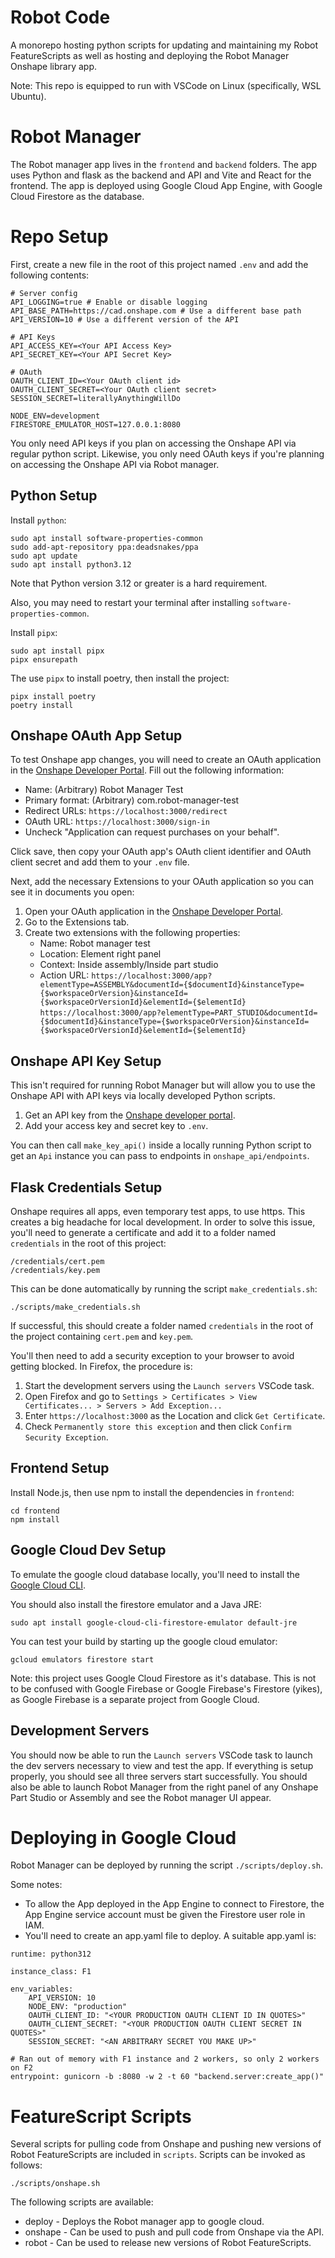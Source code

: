 # Robot Code

A monorepo hosting python scripts for updating and maintaining my Robot FeatureScripts as well as hosting and deploying the Robot Manager Onshape library app.

Note: This repo is equipped to run with VSCode on Linux (specifically, WSL Ubuntu).

# Robot Manager

The Robot manager app lives in the `frontend` and `backend` folders. The app uses Python and flask as the backend and API and Vite and React for the frontend. The app is deployed using Google Cloud App Engine, with Google Cloud Firestore as the database.

# Repo Setup

First, create a new file in the root of this project named `.env` and add the following contents:

```
# Server config
API_LOGGING=true # Enable or disable logging
API_BASE_PATH=https://cad.onshape.com # Use a different base path
API_VERSION=10 # Use a different version of the API

# API Keys
API_ACCESS_KEY=<Your API Access Key>
API_SECRET_KEY=<Your API Secret Key>

# OAuth
OAUTH_CLIENT_ID=<Your OAuth client id>
OAUTH_CLIENT_SECRET=<Your OAuth client secret>
SESSION_SECRET=literallyAnythingWillDo

NODE_ENV=development
FIRESTORE_EMULATOR_HOST=127.0.0.1:8080
```

You only need API keys if you plan on accessing the Onshape API via regular python script. Likewise, you only need OAuth keys if you're planning on accessing the Onshape API via Robot manager.

## Python Setup

Install `python`:

```
sudo apt install software-properties-common
sudo add-apt-repository ppa:deadsnakes/ppa
sudo apt update
sudo apt install python3.12
```

Note that Python version 3.12 or greater is a hard requirement.

Also, you may need to restart your terminal after installing `software-properties-common`.

Install `pipx`:

```
sudo apt install pipx
pipx ensurepath
```

The use `pipx` to install poetry, then install the project:

```
pipx install poetry
poetry install
```

## Onshape OAuth App Setup

To test Onshape app changes, you will need to create an OAuth application in the [Onshape Developer Portal](https://cad.onshape.com/appstore/dev-portal/oauthApps). Fill out the following information:

-   Name: (Arbitrary) Robot Manager Test
-   Primary format: (Arbitrary) com.robot-manager-test
-   Redirect URLs: `https://localhost:3000/redirect`
-   OAuth URL: `https://localhost:3000/sign-in`
-   Uncheck "Application can request purchases on your behalf".

Click save, then copy your OAuth app's OAuth client identifier and OAuth client secret and add them to your `.env` file.

Next, add the necessary Extensions to your OAuth application so you can see it in documents you open:

1. Open your OAuth application in the [Onshape Developer Portal](https://cad.onshape.com/appstore/dev-portal/oauthApps).
2. Go to the Extensions tab.
3. Create two extensions with the following properties:
    - Name: Robot manager test
    - Location: Element right panel
    - Context: Inside assembly/Inside part studio
    - Action URL:
      `https://localhost:3000/app?elementType=ASSEMBLY&documentId={$documentId}&instanceType={$workspaceOrVersion}&instanceId={$workspaceOrVersionId}&elementId={$elementId}`
      `https://localhost:3000/app?elementType=PART_STUDIO&documentId={$documentId}&instanceType={$workspaceOrVersion}&instanceId={$workspaceOrVersionId}&elementId={$elementId}`

## Onshape API Key Setup

This isn't required for running Robot Manager but will allow you to use the Onshape API with API keys via locally developed Python scripts.

1. Get an API key from the [Onshape developer portal](https://dev-portal.onshape.com/keys).
1. Add your access key and secret key to `.env`.

You can then call `make_key_api()` inside a locally running Python script to get an `Api` instance you can pass to endpoints in `onshape_api/endpoints`.

## Flask Credentials Setup

Onshape requires all apps, even temporary test apps, to use https. This creates a big headache for local development.
In order to solve this issue, you'll need to generate a certificate and add it to a folder named `credentials` in the root of this project:

```
/credentials/cert.pem
/credentials/key.pem
```

This can be done automatically by running the script `make_credentials.sh`:

```
./scripts/make_credentials.sh
```

If successful, this should create a folder named `credentials` in the root of the project containing `cert.pem` and `key.pem`.

You'll then need to add a security exception to your browser to avoid getting blocked.
In Firefox, the procedure is:

1. Start the development servers using the `Launch servers` VSCode task.
2. Open Firefox and go to `Settings > Certificates > View Certificates... > Servers > Add Exception...`
3. Enter `https://localhost:3000` as the Location and click `Get Certificate`.
4. Check `Permanently store this exception` and then click `Confirm Security Exception`.

## Frontend Setup

Install Node.js, then use npm to install the dependencies in `frontend`:

```
cd frontend
npm install
```

## Google Cloud Dev Setup

To emulate the google cloud database locally, you'll need to install the [Google Cloud CLI](https://cloud.google.com/sdk/docs/install#deb).

You should also install the firestore emulator and a Java JRE:

```
sudo apt install google-cloud-cli-firestore-emulator default-jre
```

You can test your build by starting up the google cloud emulator:

```
gcloud emulators firestore start
```

<!-- Then restart the distro. This prevents google cloud from using the google cloud version located outside of WSL. -->

Note: this project uses Google Cloud Firestore as it's database. This is not to be confused with Google Firebase or Google Firebase's Firestore (yikes), as Google Firebase is a separate project from Google Cloud.

## Development Servers

You should now be able to run the `Launch servers` VSCode task to launch the dev servers necessary to view and test the app.
If everything is setup properly, you should see all three servers start successfully.
You should also be able to launch Robot Manager from the right panel of any Onshape Part Studio or Assembly and see the Robot manager UI appear.

# Deploying in Google Cloud

Robot Manager can be deployed by running the script `./scripts/deploy.sh`.

Some notes:

-   To allow the App deployed in the App Engine to connect to Firestore, the App Engine service account must be given the Firestore user role in IAM.
-   You'll need to create an app.yaml file to deploy. A suitable app.yaml is:

```
runtime: python312

instance_class: F1

env_variables:
    API_VERSION: 10
    NODE_ENV: "production"
    OAUTH_CLIENT_ID: "<YOUR PRODUCTION OAUTH CLIENT ID IN QUOTES>"
    OAUTH_CLIENT_SECRET: "<YOUR PRODUCTION OAUTH CLIENT SECRET IN QUOTES>"
    SESSION_SECRET: "<AN ARBITRARY SECRET YOU MAKE UP>"

# Ran out of memory with F1 instance and 2 workers, so only 2 workers on F2
entrypoint: gunicorn -b :8080 -w 2 -t 60 "backend.server:create_app()"
```

# FeatureScript Scripts

Several scripts for pulling code from Onshape and pushing new versions of Robot FeatureScripts are included in `scripts`. Scripts can be invoked as follows:

```
./scripts/onshape.sh
```

The following scripts are available:

-   deploy - Deploys the Robot manager app to google cloud.
-   onshape - Can be used to push and pull code from Onshape via the API.
-   robot - Can be used to release new versions of Robot FeatureScripts.
